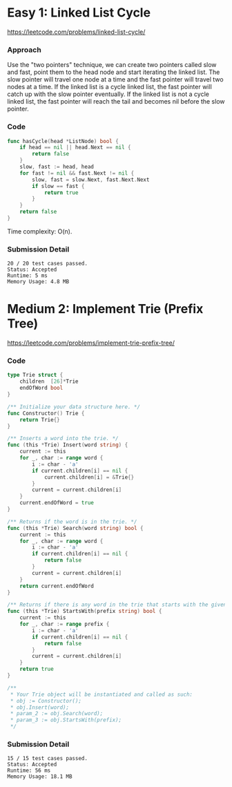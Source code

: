 # Easy 1: Linked List Cycle

https://leetcode.com/problems/linked-list-cycle/

### Approach

Use the "two pointers" technique, we can create two pointers called slow and fast, point them to the head node and start iterating the linked list. The slow pointer will travel one node at a time and the fast pointer will travel two nodes at a time. If the linked list is a cycle linked list, the fast pointer will catch up with the slow pointer eventually. If the linked list is not a cycle linked list, the fast pointer will reach the tail and becomes nil before the slow pointer.

### Code

```go
func hasCycle(head *ListNode) bool {
	if head == nil || head.Next == nil {
		return false
	}
	slow, fast := head, head
	for fast != nil && fast.Next != nil {
		slow, fast = slow.Next, fast.Next.Next
		if slow == fast {
			return true
		}
	}
	return false
}
```

Time complexity: O(n).

### Submission Detail

```
20 / 20 test cases passed.
Status: Accepted
Runtime: 5 ms
Memory Usage: 4.8 MB
```

# Medium 2: Implement Trie (Prefix Tree)

https://leetcode.com/problems/implement-trie-prefix-tree/

### Code

```go
type Trie struct {
	children  [26]*Trie
	endOfWord bool
}

/** Initialize your data structure here. */
func Constructor() Trie {
	return Trie{}
}

/** Inserts a word into the trie. */
func (this *Trie) Insert(word string) {
	current := this
	for _, char := range word {
		i := char - 'a'
		if current.children[i] == nil {
			current.children[i] = &Trie{}
		}
		current = current.children[i]
	}
	current.endOfWord = true
}

/** Returns if the word is in the trie. */
func (this *Trie) Search(word string) bool {
	current := this
	for _, char := range word {
		i := char - 'a'
		if current.children[i] == nil {
			return false
		}
		current = current.children[i]
	}
	return current.endOfWord
}

/** Returns if there is any word in the trie that starts with the given prefix. */
func (this *Trie) StartsWith(prefix string) bool {
	current := this
	for _, char := range prefix {
		i := char - 'a'
		if current.children[i] == nil {
			return false
		}
		current = current.children[i]
	}
	return true
}

/**
 * Your Trie object will be instantiated and called as such:
 * obj := Constructor();
 * obj.Insert(word);
 * param_2 := obj.Search(word);
 * param_3 := obj.StartsWith(prefix);
 */
```

### Submission Detail

```
15 / 15 test cases passed.
Status: Accepted
Runtime: 56 ms
Memory Usage: 18.1 MB
```
